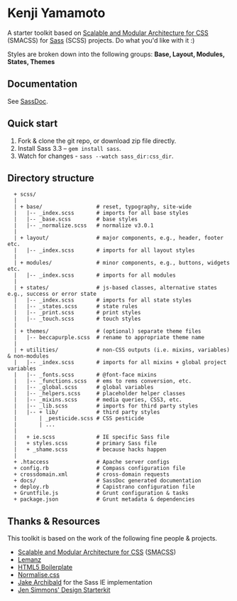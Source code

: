 # Kenji Yamamoto

A starter toolkit based on [Scalable and Modular Architecture for CSS](http://smacss.com/) (SMACSS) for [Sass](http://sass-lang.com/) (SCSS) projects. Do what you'd like with it :)

Styles are broken down into the following groups: **Base, Layout, Modules, States, Themes**

## Documentation
See [SassDoc](http://minamarkham.github.io/sassy-starter/docs).

## Quick start

1. Fork & clone the git repo, or download zip file directly.
2. Install Sass 3.3 – `gem install sass`.
3. Watch for changes - `sass --watch sass_dir:css_dir`.

## Directory structure

```
  + scss/
  |
  | + base/                 # reset, typography, site-wide
  |   |-- _index.scss       # imports for all base styles
  |   |-- _base.scss        # base styles
  |   |-- _normalize.scss   # normalize v3.0.1
  |
  | + layout/               # major components, e.g., header, footer etc.
  |   |-- _index.scss       # imports for all layout styles
  |
  | + modules/              # minor components, e.g., buttons, widgets etc.
  |   |-- _index.scss       # imports for all modules
  |
  | + states/               # js-based classes, alternative states e.g., success or error state
  |   |-- _index.scss       # imports for all state styles
  |   |-- _states.scss      # state rules
  |   |-- _print.scss       # print styles
  |   |-- _touch.scss       # touch styles
  |
  | + themes/               # (optional) separate theme files
  |   |-- beccapurple.scss  # rename to appropriate theme name
  |
  | + utilities/            # non-CSS outputs (i.e. mixins, variables) & non-modules
  |   |-- _index.scss       # imports for all mixins + global project variables
  |   |-- _fonts.scss       # @font-face mixins
  |   |-- _functions.scss   # ems to rems conversion, etc.
  |   |-- _global.scss      # global variables
  |   |-- _helpers.scss     # placeholder helper classes
  |   |-- _mixins.scss      # media queries, CSS3, etc.
  |   |-- _lib.scss         # imports for third party styles
  |   |-- + lib/            # third party styles
  |       | _pesticide.scss # CSS pesticide
  |       | ...
  |
  |   + ie.scss             # IE specific Sass file
  |   + styles.scss         # primary Sass file
  |   + _shame.scss         # because hacks happen
  |
  + .htaccess               # Apache server configs
  + config.rb               # Compass configuration file
  + crossdomain.xml         # cross-domain requests
  + docs/                   # SassDoc generated documentation
  + deploy.rb               # Capistrano configuration file
  + Gruntfile.js            # Grunt configuration & tasks
  + package.json            # Grunt metadata & dependencies
```

## Thanks & Resources

This toolkit is based on the work of the following fine people & projects.

- [Scalable and Modular Architecture for CSS](http://smacss.com/book) (<abbr title="Scalable and Modular Architecture for CSS">SMACSS</abbr>)
- [Lemanz](https://github.com/grayghostvisuals/lemanz)
- [HTML5 Boilerplate](https://github.com/h5bp/html5-boilerplate)
- [Normalise.css](http://necolas.github.com/normalize.css/)
- [Jake Archibald](http://jakearchibald.github.com/sass-ie/) for the Sass IE implementation
- [Jen Simmons' Design Starterkit](https://github.com/jensimmons/designstarterkit)
